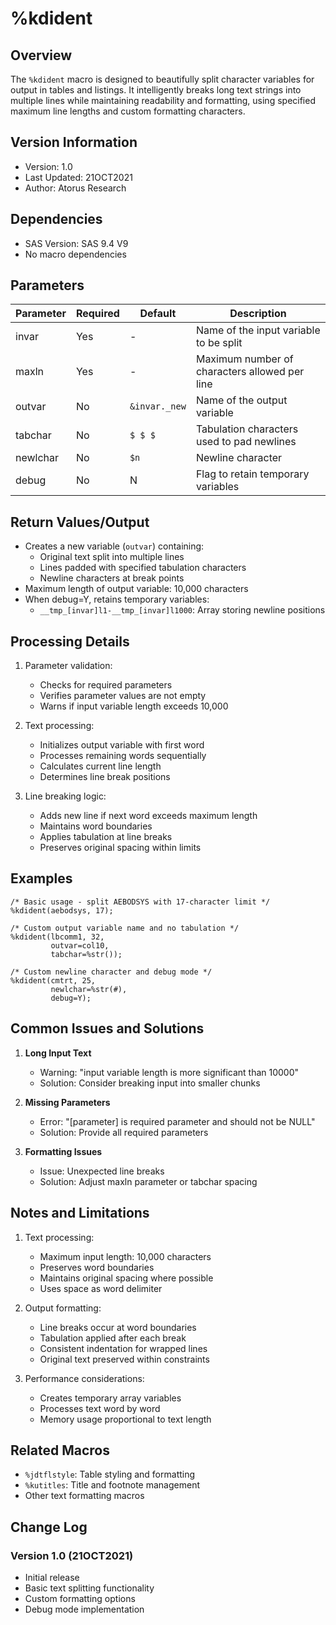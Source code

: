 # %kdident

## Overview
The `%kdident` macro is designed to beautifully split character variables for output in tables and listings. It intelligently breaks long text strings into multiple lines while maintaining readability and formatting, using specified maximum line lengths and custom formatting characters.

## Version Information
- Version: 1.0
- Last Updated: 21OCT2021
- Author: Atorus Research

## Dependencies
- SAS Version: SAS 9.4 V9
- No macro dependencies

## Parameters
| Parameter | Required | Default | Description |
|-----------|----------|---------|-------------|
| invar | Yes | - | Name of the input variable to be split |
| maxln | Yes | - | Maximum number of characters allowed per line |
| outvar | No | `&invar._new` | Name of the output variable |
| tabchar | No | `$ $ $ ` | Tabulation characters used to pad newlines |
| newlchar | No | `$n` | Newline character |
| debug | No | N | Flag to retain temporary variables |

## Return Values/Output
- Creates a new variable (`outvar`) containing:
  - Original text split into multiple lines
  - Lines padded with specified tabulation characters
  - Newline characters at break points
- Maximum length of output variable: 10,000 characters
- When debug=Y, retains temporary variables:
  - `__tmp_[invar]l1-__tmp_[invar]l1000`: Array storing newline positions

## Processing Details
1. Parameter validation:
   - Checks for required parameters
   - Verifies parameter values are not empty
   - Warns if input variable length exceeds 10,000

2. Text processing:
   - Initializes output variable with first word
   - Processes remaining words sequentially
   - Calculates current line length
   - Determines line break positions

3. Line breaking logic:
   - Adds new line if next word exceeds maximum length
   - Maintains word boundaries
   - Applies tabulation at line breaks
   - Preserves original spacing within limits

## Examples
```sas
/* Basic usage - split AEBODSYS with 17-character limit */
%kdident(aebodsys, 17);

/* Custom output variable name and no tabulation */
%kdident(lbcomm1, 32,
         outvar=col10,
         tabchar=%str());

/* Custom newline character and debug mode */
%kdident(cmtrt, 25,
         newlchar=%str(#),
         debug=Y);
```

## Common Issues and Solutions
1. **Long Input Text**
   - Warning: "input variable length is more significant than 10000"
   - Solution: Consider breaking input into smaller chunks

2. **Missing Parameters**
   - Error: "[parameter] is required parameter and should not be NULL"
   - Solution: Provide all required parameters

3. **Formatting Issues**
   - Issue: Unexpected line breaks
   - Solution: Adjust maxln parameter or tabchar spacing

## Notes and Limitations
1. Text processing:
   - Maximum input length: 10,000 characters
   - Preserves word boundaries
   - Maintains original spacing where possible
   - Uses space as word delimiter

2. Output formatting:
   - Line breaks occur at word boundaries
   - Tabulation applied after each break
   - Consistent indentation for wrapped lines
   - Original text preserved within constraints

3. Performance considerations:
   - Creates temporary array variables
   - Processes text word by word
   - Memory usage proportional to text length

## Related Macros
- `%jdtflstyle`: Table styling and formatting
- `%kutitles`: Title and footnote management
- Other text formatting macros

## Change Log
### Version 1.0 (21OCT2021)
- Initial release
- Basic text splitting functionality
- Custom formatting options
- Debug mode implementation 